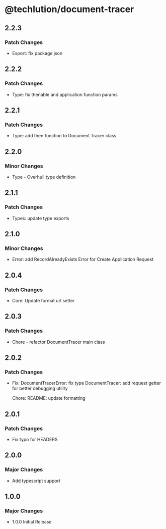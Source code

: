 # @techlution/document-tracer

## 2.2.3

### Patch Changes

- Export: fix package json

## 2.2.2

### Patch Changes

- Type: fix thenable and application function params

## 2.2.1

### Patch Changes

- Type: add then function to Document Tracer class

## 2.2.0

### Minor Changes

- Type - Overhull type definition

## 2.1.1

### Patch Changes

- Types: update type exports

## 2.1.0

### Minor Changes

- Error: add RecordAlreadyExists Error for Create Application Request

## 2.0.4

### Patch Changes

- Core: Update format url setter

## 2.0.3

### Patch Changes

- Chore - refactor DocumentTracer main class

## 2.0.2

### Patch Changes

- Fix:
  DocumentTracerError: fix type
  DocumentTracer: add request getter for better debugging utility

  Chore:
  README: update formatting

## 2.0.1

### Patch Changes

- Fix typo for HEADERS

## 2.0.0

### Major Changes

- Add typescript support

## 1.0.0

### Major Changes

- 1.0.0 Initial Release
